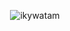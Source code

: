 <p align="center"> <img src="https://komarev.com/ghpvc/?username=ikywatam&label=Profile%20views&color=0e75b6&style=flat" alt="ikywatam" /> </p>
